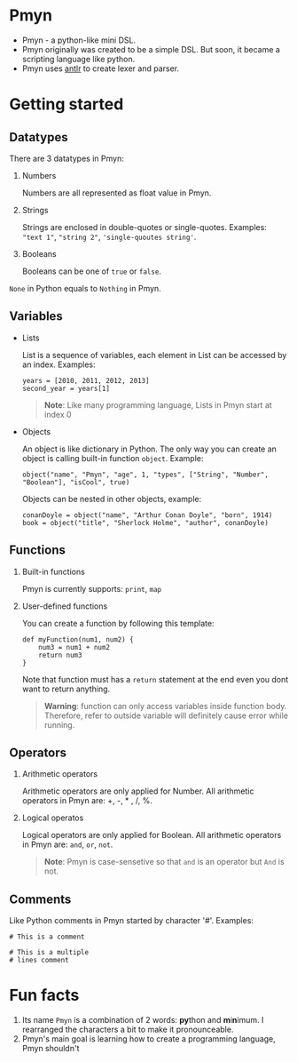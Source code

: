 # Pmyn
* Pmyn - a python-like mini DSL.
* Pmyn originally was created to be a simple DSL. But soon, it became a scripting language like python.
* Pmyn uses [antlr](https://www.antlr.org/) to create lexer and parser.

# Getting started
## Datatypes
There are 3 datatypes in Pmyn:
1. Numbers

   Numbers are all represented as float value in Pmyn.

2. Strings

   Strings are enclosed in double\-quotes or single-quotes. Examples: `"text 1"`, `"string 2"`, `'single-quoutes string'`.

3. Booleans

   Booleans can be one of `true` or `false`.

`None` in Python equals to `Nothing` in Pmyn.

## Variables
- Lists

   List is a sequence of variables, each element in List can be accessed by an index. Examples:
   ```
   years = [2010, 2011, 2012, 2013]
   second_year = years[1]
   ```
   >**Note**: Like many programming language, Lists in Pmyn start at index 0
   
- Objects

   An object is like dictionary in Python. The only way you can create an object is calling built-in function `object`. Example: 
   ```
   object("name", "Pmyn", "age", 1, "types", ["String", "Number", "Boolean"], "isCool", true)
   ```
   Objects can be nested in other objects, example:
   ```
   conanDoyle = object("name", "Arthur Conan Doyle", "born", 1914)
   book = object("title", "Sherlock Holme", "author", conanDoyle)
   ```

## Functions
1. Built-in functions

   Pmyn is currently supports: `print`, `map`

2. User-defined functions

   You can create a function by following this template:
   ```
   def myFunction(num1, num2) {
       num3 = num1 + num2
       return num3
   }
   ```
   Note that function must has a `return` statement at the end even you dont want to return anything.
   > **Warning**: function can only access variables inside function body. Therefore, refer to outside variable will definitely cause error while running.

## Operators
1. Arithmetic operators

   Arithmetic operators are only applied for Number. All arithmetic operators in Pmyn are: +, -, \* , /, %.

2. Logical operatos

   Logical operators are only applied for Boolean. All arithmetic operators in Pmyn are: `and`, `or`, `not`.
   >**Note**: Pmyn is case-sensetive so that `and` is an operator but `And` is not.

## Comments
Like Python comments in Pmyn started by character '#'. Examples:
```
# This is a comment
```

```
# This is a multiple
# lines comment
```
    
# Fun facts
1. Its name `Pmyn` is a combination of 2 words: **py**thon and **m**i**n**imum. I rearranged the characters a bit to make it pronounceable.
2. Pmyn's main goal is learning how to create a programming language, Pmyn shouldn't

